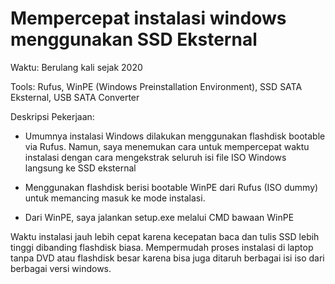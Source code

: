 # Mempercepat instalasi windows menggunakan SSD Eksternal

Waktu: Berulang kali sejak 2020

Tools: Rufus, WinPE (Windows Preinstallation Environment), SSD SATA Eksternal, USB SATA Converter

Deskripsi Pekerjaan:
- Umumnya instalasi Windows dilakukan menggunakan flashdisk bootable via Rufus. Namun, saya menemukan cara untuk mempercepat waktu instalasi dengan cara
  mengekstrak seluruh isi file ISO Windows langsung ke SSD eksternal

- Menggunakan flashdisk berisi bootable WinPE dari Rufus (ISO dummy) untuk memancing masuk ke mode instalasi.

- Dari WinPE, saya jalankan setup.exe melalui CMD bawaan WinPE

Waktu instalasi jauh lebih cepat karena kecepatan baca dan tulis SSD lebih tinggi dibanding flashdisk biasa.
Mempermudah proses instalasi di laptop tanpa DVD atau flashdisk besar karena bisa juga ditaruh berbagai isi iso dari berbagai versi windows.
